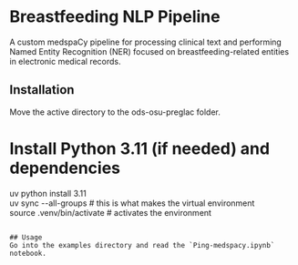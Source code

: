 # Breastfeeding NLP Pipeline

A custom medspaCy pipeline for processing clinical text and performing Named Entity Recognition (NER) focused on breastfeeding-related entities in electronic medical records.

## Installation  
Move the active directory to the ods-osu-preglac folder.  

# Install Python 3.11 (if needed) and dependencies  
uv python install 3.11  
uv sync --all-groups # this is what makes the virtual environment  
source .venv/bin/activate # activates the environment  
```

## Usage
Go into the examples directory and read the `Ping-medspacy.ipynb` notebook.
